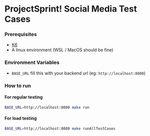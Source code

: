 # ProjectSprint! Social Media Test Cases

### Prerequisites
- [K6](https://k6.io/docs/get-started/installation/)
- A linux environment (WSL / MacOS should be fine)

### Environment Variables
- `BASE_URL` fill this with your backend url (eg: `http://localhost:8080`)

### How to run
#### For regular testing
```bash
BASE_URL=http://localhost:8080 make run
```
#### For load testing
```bash
BASE_URL=http://localhost:8080 make runAllTestCases
```